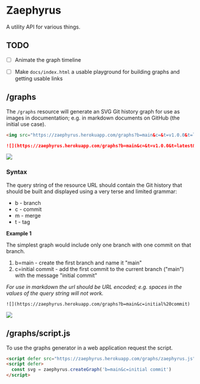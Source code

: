 # Zaephyrus

A utility API for various things.

## TODO

  * [ ] Animate the graph timeline
  * [ ] Make `docs/index.html` a usable playground for building graphs and getting usable links


## /graphs

The `/graphs` resource will generate an SVG Git history graph for use as images in documentation; e.g. in markdown documents on GitHub (the initial use case).

``` html
<img src="https://zaephyrus.herokuapp.com/graphs?b=main&c=&t=v1.0.0&t=latest&t=release-candidate&t=stable&b=story-313&c=make%20it%20work&c=make%20it%20better&c=make%20it%20fast&b=main&m=story-313&t=v1.1.0&t=latest&t=release-candidate" />
```

``` markdown
![](https://zaephyrus.herokuapp.com/graphs?b=main&c=&t=v1.0.0&t=latest&t=release-candidate&t=stable&b=story-313&c=make%20it%20work&c=make%20it%20better&c=make%20it%20fast&b=main&m=story-313&t=v1.1.0&t=latest&t=release-candidate)
```

![](https://zaephyrus.herokuapp.com/graphs?b=main&c=&t=v1.0.0&t=latest&t=release-candidate&t=stable&b=story-313&c=make%20it%20work&c=make%20it%20better&c=make%20it%20fast&b=main&m=story-313&t=v1.1.0&t=latest&t=release-candidate)

### Syntax

The query string of the resource URL should contain the Git history that should be built and displayed using a very terse and limited grammar:

  * b - branch
  * c - commit
  * m - merge
  * t - tag

**Example 1**

The simplest graph would include only one branch with one commit on that branch.

  1. b=main - create the first branch and name it "main"
  2. c=initial commit - add the first commit to the current branch ("main") with the message "initial commit"

*For use in markdown the url should be URL encoded; e.g. spaces in the values of the query string will not work.*

```
![](https://zaephyrus.herokuapp.com/graphs?b=main&c=initial%20commit)
```

![](https://zaephyrus.herokuapp.com/graphs?b=main&c=initial%20commit)


## /graphs/script.js

To use the graphs generator in a web application request the script.

``` html
<script defer src="https://zaephyrus.herokuapp.com/graphs/zaephyrus.js"></script>
<script defer>
  const svg = zaephyrus.createGraph('b=main&c=initial commit')
</script>
```
